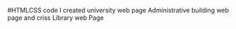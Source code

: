 #HTMLCSS code
I created university web page 
Administrative building web page and
criss Library web Page
